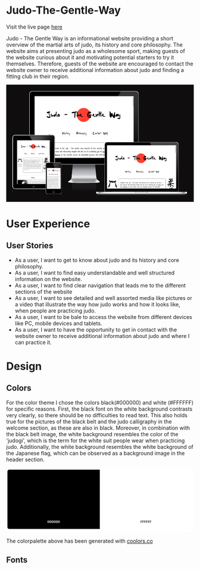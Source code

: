 # Judo-The-Gentle-Way
Visit the live page [here](https://herfri.github.io/Judo-The-Gentle-Way/)

Judo - The Gentle Way is an informational website providing a short overview of the martial arts of judo, its history and core philosophy. The website aims at presenting judo as a wholesome sport, making guests of the website curious about it and motivating potential starters to try it themselves. Therefore, guests of the website are encouraged to contact the website owner to receive additional information about judo and finding a fitting club in their region.
 
![mockup](https://github.com/HerFri/Judo-The-Gentle-Way/blob/main/assets/images/mockup.PNG?raw=true) 


# User Experience
## User Stories
* As a user, I want to get to know about judo and its history and core philosophy.
* As a user, I want to find easy understandable and well structured information on the website.
* As a user, I want to find clear navigation that leads me to the different sections of the website
* As a user, I want to see detailed and well assorted media like pictures or a video that illustrate the way how judo works and how it looks like, when people are practicing judo.
* As a user, I want to be bale to access the website from different devices like PC, mobile devices and tablets.
* As a user, I want to have the opportunity to get in contact with the website owner to receive additional information about judo and where I can practice it.

# Design
## Colors
For the color theme I chose the colors black(#000000) and white (#FFFFFF) for specific reasons. First, the black font on the white background contrasts very clearly, so there should be no difficulties to read text. This also holds true for the pictures of the black belt and the judo calligraphy in the welcome section, as these are also in black. Moreover, in combination with the black belt image, the white background resembles the color of the 'judogi', which is the term for the white suit people wear when practicing judo. Additionally, the white background resembles the white background of the Japanese flag, which can be observed as a background image in the header section.

![colorpalette](https://github.com/HerFri/Judo-The-Gentle-Way/blob/main/assets/images/colorpalette.PNG?raw=true)

The colorpalette above has been generated with [coolors.co](https://coolors.co/user/palettes/64add1736ab1ee000bab1832)

## Fonts